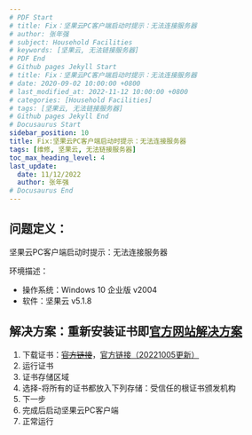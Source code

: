 ```yaml
---
# PDF Start
# title: Fix：坚果云PC客户端启动时提示：无法连接服务器
# author: 张年强
# subject: Household Facilities
# keywords: [坚果云, 无法链接服务器]
# PDF End
# Github pages Jekyll Start
# title: Fix：坚果云PC客户端启动时提示：无法连接服务器
# date: 2020-09-02 10:00:00 +0800
# last_modified_at: 2022-11-12 10:00:00 +0800
# categories: [Household Facilities]
# tags: [坚果云, 无法链接服务器] 
# Github pages Jekyll End
# Docusaurus Start
sidebar_position: 10
title: Fix:坚果云PC客户端启动时提示：无法连接服务器
tags: [维修, 坚果云, 无法链接服务器]
toc_max_heading_level: 4
last_update:
  date: 11/12/2022
  author: 张年强
# Docusaurus End
---
```


## 问题定义：

坚果云PC客户端启动时提示：无法连接服务器

环境描述：

- 操作系统：Windows 10 企业版 v2004
- 软件：坚果云 v5.1.8

## 解决方案：重新安装证书即[官方网站解决方案](http://help.jianguoyun.com/?p=1808)

1. 下载证书：~~[官方链接](https://www.jianguoyun.com/p/DeXY-ToQiiQY0IfmAg)~~，[官方链接（20221005更新）](https://www.jianguoyun.com/p/DTE1o9IQ9pP6Bxim4L0D)
2. 运行证书
3. 证书存储区域
4. 选择-将所有的证书都放入下列存储：受信任的根证书颁发机构
5. 下一步
6. 完成后启动坚果云PC客户端
7. 正常运行
